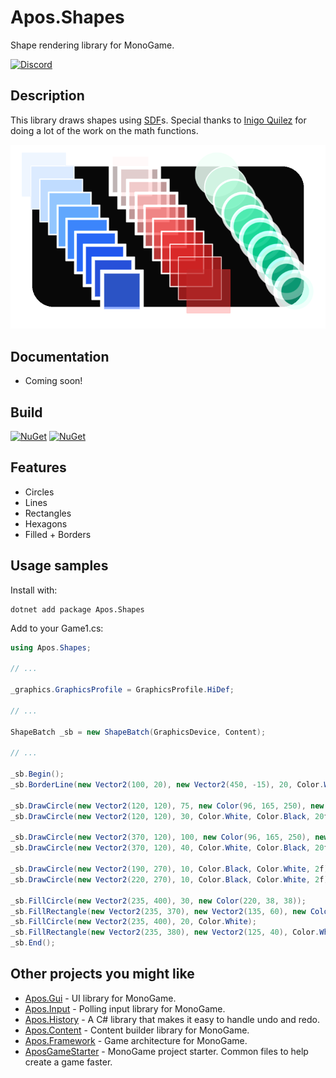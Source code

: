 # Apos.Shapes
Shape rendering library for MonoGame.

[![Discord](https://img.shields.io/discord/355231098122272778.svg)](https://discord.gg/MonoGame)

## Description

This library draws shapes using [SDF](https://en.wikipedia.org/wiki/Signed_distance_function)s. Special thanks to [Inigo Quilez](https://iquilezles.org/) for doing a lot of the work on the math functions.

![](./Images/example.png)

## Documentation

* Coming soon!

## Build

[![NuGet](https://img.shields.io/nuget/v/Apos.Shapes.svg)](https://www.nuget.org/packages/Apos.Shapes/) [![NuGet](https://img.shields.io/nuget/dt/Apos.Shapes.svg)](https://www.nuget.org/packages/Apos.Shapes/)

## Features

* Circles
* Lines
* Rectangles
* Hexagons
* Filled + Borders

## Usage samples

Install with:

```
dotnet add package Apos.Shapes
```

Add to your Game1.cs:

```csharp
using Apos.Shapes;

// ...

_graphics.GraphicsProfile = GraphicsProfile.HiDef;

// ...

ShapeBatch _sb = new ShapeBatch(GraphicsDevice, Content);

// ...

_sb.Begin();
_sb.BorderLine(new Vector2(100, 20), new Vector2(450, -15), 20, Color.White, 2f);

_sb.DrawCircle(new Vector2(120, 120), 75, new Color(96, 165, 250), new Color(191, 219, 254), 4f);
_sb.DrawCircle(new Vector2(120, 120), 30, Color.White, Color.Black, 20f);

_sb.DrawCircle(new Vector2(370, 120), 100, new Color(96, 165, 250), new Color(191, 219, 254), 4f);
_sb.DrawCircle(new Vector2(370, 120), 40, Color.White, Color.Black, 20f);

_sb.DrawCircle(new Vector2(190, 270), 10, Color.Black, Color.White, 2f);
_sb.DrawCircle(new Vector2(220, 270), 10, Color.Black, Color.White, 2f);

_sb.FillCircle(new Vector2(235, 400), 30, new Color(220, 38, 38));
_sb.FillRectangle(new Vector2(235, 370), new Vector2(135, 60), new Color(220, 38, 38));
_sb.FillCircle(new Vector2(235, 400), 20, Color.White);
_sb.FillRectangle(new Vector2(235, 380), new Vector2(125, 40), Color.White);
_sb.End();
```

## Other projects you might like

* [Apos.Gui](https://github.com/Apostolique/Apos.Gui) - UI library for MonoGame.
* [Apos.Input](https://github.com/Apostolique/Apos.Input) - Polling input library for MonoGame.
* [Apos.History](https://github.com/Apostolique/Apos.History) - A C# library that makes it easy to handle undo and redo.
* [Apos.Content](https://github.com/Apostolique/Apos.Content) - Content builder library for MonoGame.
* [Apos.Framework](https://github.com/Apostolique/Apos.Framework) - Game architecture for MonoGame.
* [AposGameStarter](https://github.com/Apostolique/AposGameStarter) - MonoGame project starter. Common files to help create a game faster.
